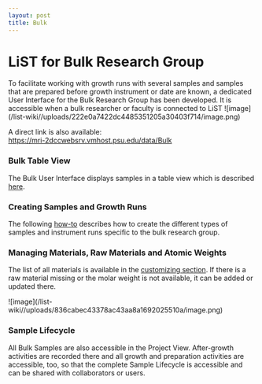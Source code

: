 ```yaml
---
layout: post
title: Bulk
---
```


# LiST for Bulk Research Group

To facilitate working with growth runs with several samples and samples that are prepared before growth instrument or date are known, a dedicated User Interface for the Bulk Research Group has been developed. It is accessible when a bulk researcher or faculty is connected to LiST 
![image]\(/list-wiki//uploads/222e0a7422dc4485351205a30403f714/image.png\)

A direct link is also available:  
https://mri-2dccwebsrv.vmhost.psu.edu/data/Bulk

### Bulk Table View
The Bulk User Interface displays samples in a table view which is described [here](user-guide/bulk/bulk-table-view).  
### Creating Samples and Growth Runs
The following [how-to](user-guide/bulk/how-to) describes how to create the different types of samples and instrument runs specific to the bulk research group.
### Managing Materials, Raw Materials and Atomic Weights
The list of all materials is available in the [customizing section](user-guide/customizing/materials). If there is a raw material missing or the molar weight is not available, it can be added or updated there.

![image]\(/list-wiki//uploads/836cabec43378ac43aa8a1692025510a/image.png\)

### Sample Lifecycle
All Bulk Samples are also accessible in the Project View. After-growth activities are recorded there and all growth and preparation activities are accessible, too, so that the complete Sample Lifecycle is accessible and can be shared with collaborators or users.







